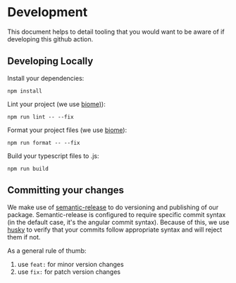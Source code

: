 # Development

This document helps to detail tooling that you would want to be aware of if developing this github action.

## Developing Locally

Install your dependencies:

```shell
npm install
```

Lint your project (we use [biome)](https://biomejs.dev/guides/getting-started/)):

```shell
npm run lint -- --fix
```

Format your project files (we use [biome](https://biomejs.dev/guides/getting-started/)):

```shell
npm run format -- --fix
```

Build your typescript files to .js:

```shell
npm run build
```

## Committing your changes

We make use of [semantic-release](https://github.com/semantic-release/semantic-release) to do versioning and publishing of our package.
Semantic-release is configured to require specific commit syntax (in the default case, it's the angular commit syntax). Because of this, we
use [husky](https://typicode.github.io/husky/) to verify that your commits follow appropriate syntax and will reject them if not.

As a general rule of thumb:

1. use `feat:` for minor version changes
2. use `fix:` for patch version changes
